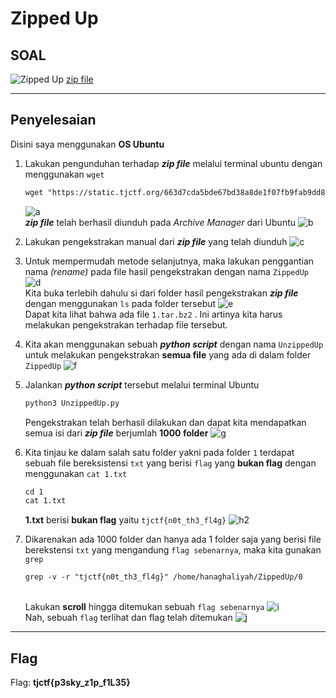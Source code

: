 # Zipped Up

## SOAL
![Zipped Up](https://user-images.githubusercontent.com/26424136/83015646-f106cc00-a04a-11ea-8c98-5ad7fb929279.PNG)
[zip file](https://static.tjctf.org/663d7cda5bde67bd38a8de1f07fb9fab9dd8dd0b75607bb459c899acb0ace980_0.zip)
____________________________________
## Penyelesaian
Disini saya menggunakan <b>OS Ubuntu</b> <br />
1. Lakukan pengunduhan terhadap **_zip file_** melalui terminal ubuntu dengan menggunakan ```wget``` 
	```html
	wget "https://static.tjctf.org/663d7cda5bde67bd38a8de1f07fb9fab9dd8dd0b75607bb459c899acb0ace980_0.zip"
	```
	![a](https://user-images.githubusercontent.com/26424136/83170899-766ba880-a13f-11ea-9a5d-64712ff85e1c.PNG)
	<br> **_zip file_** telah berhasil diunduh pada _Archive Manager_ dari Ubuntu
	![b](https://user-images.githubusercontent.com/26424136/83170905-78356c00-a13f-11ea-9ec8-2f87e8bfe807.PNG)

2. Lakukan pengekstrakan manual dari **_zip file_** yang telah diunduh
![c](https://user-images.githubusercontent.com/26424136/83170907-79ff2f80-a13f-11ea-98dc-746fe1a3211c.PNG)

3. Untuk mempermudah metode selanjutnya, maka lakukan penggantian nama _(rename)_ pada file hasil pengekstrakan dengan nama ```ZippedUp```
![d](https://user-images.githubusercontent.com/26424136/83170910-7a97c600-a13f-11ea-8e1b-7ab739867992.PNG)
<br> Kita buka terlebih dahulu si dari folder hasil pengekstrakan **_zip file_** dengan menggunakan ```ls``` pada folder tersebut
![e](https://user-images.githubusercontent.com/26424136/83170912-7bc8f300-a13f-11ea-98e9-a50759fe4115.PNG)
<br>Dapat kita lihat bahwa ada file ```1.tar.bz2``` .  Ini artinya kita harus melakukan pengekstrakan terhadap file tersebut.

4. Kita akan menggunakan sebuah **_python script_** dengan nama ```UnzippedUp``` untuk melakukan pengekstrakan __semua file__ yang ada di dalam folder ```ZippedUp```
![f](https://user-images.githubusercontent.com/26424136/83170914-7c618980-a13f-11ea-961c-0be69b408ac4.PNG)

5. Jalankan **_python script_** tersebut melalui terminal Ubuntu
	```html
	python3 UnzippedUp.py
	```
	Pengekstrakan telah berhasil dilakukan dan dapat kita mendapatkan semua isi dari **_zip file_** berjumlah __1000 folder__
	![g](https://user-images.githubusercontent.com/26424136/83172313-9b611b00-a141-11ea-9878-a6e63f76c3a6.png)

6. Kita tinjau ke dalam salah satu folder yakni pada folder ```1``` terdapat sebuah file bereksistensi ```txt``` yang berisi ```flag``` yang __bukan flag__ dengan menggunakan ```cat 1.txt```
	```html
	cd 1
	cat 1.txt
	```
	<b>1.txt</b> berisi <b>bukan flag</b> yaitu `tjctf{n0t_th3_fl4g}`
	![h2](https://user-images.githubusercontent.com/26424136/83172309-9a2fee00-a141-11ea-94ed-20e6f755a2a3.png)

7. Dikarenakan ada 1000 folder dan hanya ada 1 folder saja yang berisi file berekstensi ```txt``` yang mengandung ```flag sebenarnya```, maka kita gunakan ```grep``` 
	```html
	grep -v -r "tjctf{n0t_th3_fl4g}" /home/hanaghaliyah/ZippedUp/0
	```
	<br>Lakukan __scroll__ hingga ditemukan sebuah ```flag sebenarnya```
	![i](https://user-images.githubusercontent.com/26424136/83172316-9bf9b180-a141-11ea-9519-5259e3b3ab65.png)
<br>Nah, sebuah ```flag``` terlihat dan flag telah ditemukan
![j](https://user-images.githubusercontent.com/26424136/83172318-9c924800-a141-11ea-8a91-05547297cfb2.PNG)

____________________________________
## Flag
Flag: <b>tjctf{p3sky_z1p_f1L35}</b>
